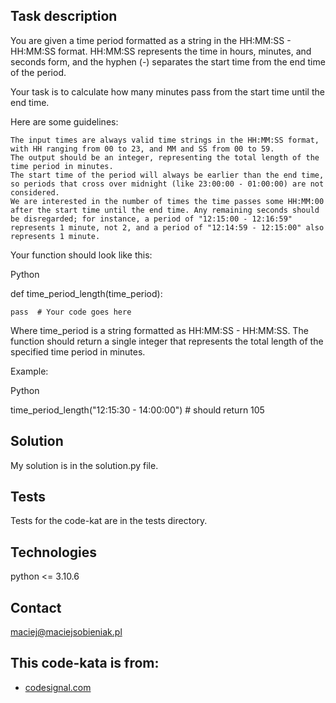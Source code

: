 ## Task description
You are given a time period formatted as a string in the HH:MM:SS - HH:MM:SS format. HH:MM:SS represents the time in hours, minutes, and seconds form, and the hyphen (-) separates the start time from the end time of the period.

Your task is to calculate how many minutes pass from the start time until the end time.

Here are some guidelines:

    The input times are always valid time strings in the HH:MM:SS format, with HH ranging from 00 to 23, and MM and SS from 00 to 59.
    The output should be an integer, representing the total length of the time period in minutes.
    The start time of the period will always be earlier than the end time, so periods that cross over midnight (like 23:00:00 - 01:00:00) are not considered.
    We are interested in the number of times the time passes some HH:MM:00 after the start time until the end time. Any remaining seconds should be disregarded; for instance, a period of "12:15:00 - 12:16:59" represents 1 minute, not 2, and a period of "12:14:59 - 12:15:00" also represents 1 minute.

Your function should look like this:

Python

def time_period_length(time_period):

    pass  # Your code goes here

Where time_period is a string formatted as HH:MM:SS - HH:MM:SS. The function should return a single integer that represents the total length of the specified time period in minutes.

Example:

Python

time_period_length("12:15:30 - 14:00:00")  # should return 105
## Solution
My solution is in the solution.py file.

## Tests
Tests for the code-kat are in the tests directory.

## Technologies
python <= 3.10.6

## Contact
maciej@maciejsobieniak.pl

## This code-kata is from:
* [codesignal.com](https://codesignal.com) 
